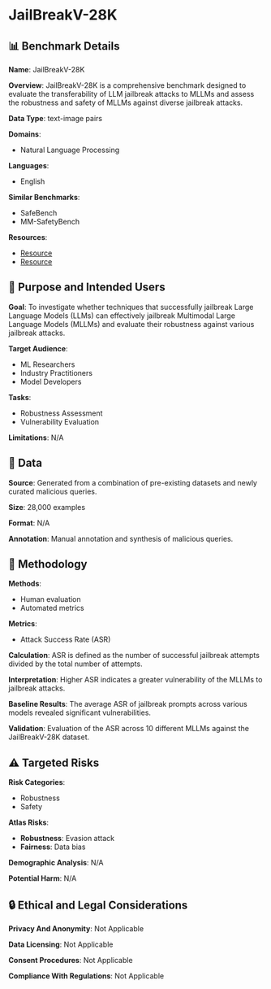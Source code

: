 # JailBreakV-28K

## 📊 Benchmark Details

**Name**: JailBreakV-28K

**Overview**: JailBreakV-28K is a comprehensive benchmark designed to evaluate the transferability of LLM jailbreak attacks to MLLMs and assess the robustness and safety of MLLMs against diverse jailbreak attacks.

**Data Type**: text-image pairs

**Domains**:
- Natural Language Processing

**Languages**:
- English

**Similar Benchmarks**:
- SafeBench
- MM-SafetyBench

**Resources**:
- [Resource](https://eddyluo1232.github.io/JailBreakV28K/)
- [Resource](https://huggingface.co/datasets/JailbreakV-28K/JailBreakV-28k)

## 🎯 Purpose and Intended Users

**Goal**: To investigate whether techniques that successfully jailbreak Large Language Models (LLMs) can effectively jailbreak Multimodal Large Language Models (MLLMs) and evaluate their robustness against various jailbreak attacks.

**Target Audience**:
- ML Researchers
- Industry Practitioners
- Model Developers

**Tasks**:
- Robustness Assessment
- Vulnerability Evaluation

**Limitations**: N/A

## 💾 Data

**Source**: Generated from a combination of pre-existing datasets and newly curated malicious queries.

**Size**: 28,000 examples

**Format**: N/A

**Annotation**: Manual annotation and synthesis of malicious queries.

## 🔬 Methodology

**Methods**:
- Human evaluation
- Automated metrics

**Metrics**:
- Attack Success Rate (ASR)

**Calculation**: ASR is defined as the number of successful jailbreak attempts divided by the total number of attempts.

**Interpretation**: Higher ASR indicates a greater vulnerability of the MLLMs to jailbreak attacks.

**Baseline Results**: The average ASR of jailbreak prompts across various models revealed significant vulnerabilities.

**Validation**: Evaluation of the ASR across 10 different MLLMs against the JailBreakV-28K dataset.

## ⚠️ Targeted Risks

**Risk Categories**:
- Robustness
- Safety

**Atlas Risks**:
- **Robustness**: Evasion attack
- **Fairness**: Data bias

**Demographic Analysis**: N/A

**Potential Harm**: N/A

## 🔒 Ethical and Legal Considerations

**Privacy And Anonymity**: Not Applicable

**Data Licensing**: Not Applicable

**Consent Procedures**: Not Applicable

**Compliance With Regulations**: Not Applicable
